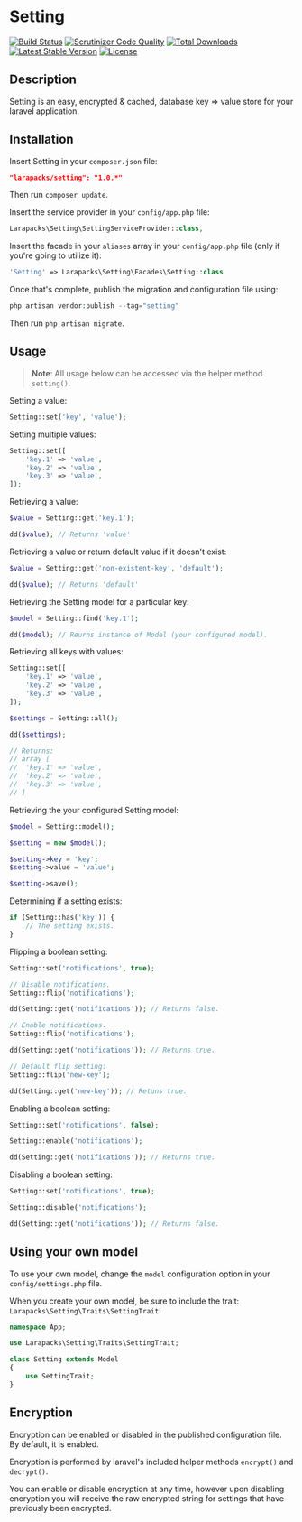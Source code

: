 # Setting

[![Build Status](https://img.shields.io/travis/larapacks/setting/master.svg?style=flat-square)](https://travis-ci.org/larapacks/setting)
[![Scrutinizer Code Quality](https://img.shields.io/scrutinizer/g/larapacks/setting/master.svg?style=flat-square)](https://scrutinizer-ci.com/g/larapacks/setting/?branch=master)
[![Total Downloads](https://img.shields.io/packagist/dt/larapacks/setting.svg?style=flat-square)](https://packagist.org/packages/larapacks/setting)
[![Latest Stable Version](https://img.shields.io/packagist/v/larapacks/setting.svg?style=flat-square)](https://packagist.org/packages/larapacks/setting)
[![License](https://img.shields.io/packagist/l/larapacks/setting.svg?style=flat-square)](https://packagist.org/packages/larapacks/setting)

## Description

Setting is an easy, encrypted & cached, database key => value store for your laravel application.

## Installation

Insert Setting in your `composer.json` file:

```json
"larapacks/setting": "1.0.*"
```

Then run `composer update`.

Insert the service provider in your `config/app.php` file:

```php
Larapacks\Setting\SettingServiceProvider::class,
```

Insert the facade in your `aliases` array in your `config/app.php` file
(only if you're going to utilize it):

```php
'Setting' => Larapacks\Setting\Facades\Setting::class
```

Once that's complete, publish the migration and configuration file using:

```php
php artisan vendor:publish --tag="setting"
```

Then run `php artisan migrate`.

## Usage

> **Note**: All usage below can be accessed via the helper method `setting()`.

Setting a value:

```php
Setting::set('key', 'value');
```

Setting multiple values:

```php
Setting::set([
    'key.1' => 'value',
    'key.2' => 'value',
    'key.3' => 'value',
]);
```

Retrieving a value:

```php
$value = Setting::get('key.1');

dd($value); // Returns 'value'
```

Retrieving a value or return default value if it doesn't exist:

```php
$value = Setting::get('non-existent-key', 'default');

dd($value); // Returns 'default'
```

Retrieving the Setting model for a particular key:

```php
$model = Setting::find('key.1');

dd($model); // Reurns instance of Model (your configured model).
```

Retrieving all keys with values:

```php
Setting::set([
    'key.1' => 'value',
    'key.2' => 'value',
    'key.3' => 'value',
]);

$settings = Setting::all();

dd($settings);

// Returns:
// array [
//  'key.1' => 'value',
//  'key.2' => 'value',
//  'key.3' => 'value',
// ]
```

Retrieving the your configured Setting model:

```php
$model = Setting::model();

$setting = new $model();

$setting->key = 'key';
$setting->value = 'value';

$setting->save();
```

Determining if a setting exists:

```php
if (Setting::has('key')) {
    // The setting exists.
}
```

Flipping a boolean setting:

```php
Setting::set('notifications', true);

// Disable notifications.
Setting::flip('notifications');

dd(Setting::get('notifications')); // Returns false.

// Enable notifications.
Setting::flip('notifications');

dd(Setting::get('notifications')); // Returns true.

// Default flip setting:
Setting::flip('new-key');

dd(Setting::get('new-key')); // Retuns true.
```

Enabling a boolean setting:

```php
Setting::set('notifications', false);

Setting::enable('notifications');

dd(Setting::get('notifications')); // Returns true.
```

Disabling a boolean setting:

```php
Setting::set('notifications', true);

Setting::disable('notifications');

dd(Setting::get('notifications')); // Returns false.
```

## Using your own model

To use your own model, change the `model` configuration option in your `config/settings.php` file.

When you create your own model, be sure to include the trait: `Larapacks\Setting\Traits\SettingTrait`:

```php
namespace App;

use Larapacks\Setting\Traits\SettingTrait;

class Setting extends Model
{
    use SettingTrait;
}
```

## Encryption

Encryption can be enabled or disabled in the published configuration file. By default, it is enabled.

Encryption is performed by laravel's included helper methods `encrypt()` and `decrypt()`. 

You can enable or disable encryption at any time, however upon disabling encryption you will
receive the raw encrypted string for settings that have previously
been encrypted.
